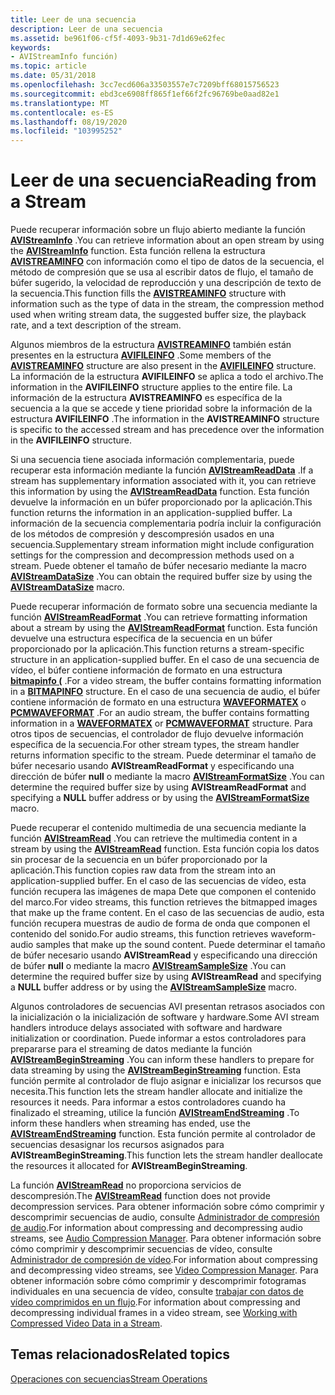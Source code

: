 ```yaml
---
title: Leer de una secuencia
description: Leer de una secuencia
ms.assetid: be961f06-cf5f-4093-9b31-7d1d69e62fec
keywords:
- AVIStreamInfo función)
ms.topic: article
ms.date: 05/31/2018
ms.openlocfilehash: 3cc7ecd606a33503557e7c7209bff68015756523
ms.sourcegitcommit: ebd3ce6908ff865f1ef66f2fc96769be0aad82e1
ms.translationtype: MT
ms.contentlocale: es-ES
ms.lasthandoff: 08/19/2020
ms.locfileid: "103995252"
---
```

# <a name="reading-from-a-stream"></a><span data-ttu-id="c4dc5-104">Leer de una secuencia</span><span class="sxs-lookup"><span data-stu-id="c4dc5-104">Reading from a Stream</span></span>

<span data-ttu-id="c4dc5-105">Puede recuperar información sobre un flujo abierto mediante la función [**AVIStreamInfo**](/windows/desktop/api/Vfw/nf-vfw-avistreaminfoa) .</span><span class="sxs-lookup"><span data-stu-id="c4dc5-105">You can retrieve information about an open stream by using the [**AVIStreamInfo**](/windows/desktop/api/Vfw/nf-vfw-avistreaminfoa) function.</span></span> <span data-ttu-id="c4dc5-106">Esta función rellena la estructura [**AVISTREAMINFO**](/windows/desktop/api/Vfw/ns-vfw-avistreaminfoa) con información como el tipo de datos de la secuencia, el método de compresión que se usa al escribir datos de flujo, el tamaño de búfer sugerido, la velocidad de reproducción y una descripción de texto de la secuencia.</span><span class="sxs-lookup"><span data-stu-id="c4dc5-106">This function fills the [**AVISTREAMINFO**](/windows/desktop/api/Vfw/ns-vfw-avistreaminfoa) structure with information such as the type of data in the stream, the compression method used when writing stream data, the suggested buffer size, the playback rate, and a text description of the stream.</span></span>

<span data-ttu-id="c4dc5-107">Algunos miembros de la estructura [**AVISTREAMINFO**](/windows/desktop/api/Vfw/ns-vfw-avistreaminfoa) también están presentes en la estructura [**AVIFILEINFO**](/windows/desktop/api/Vfw/ns-vfw-avifileinfoa) .</span><span class="sxs-lookup"><span data-stu-id="c4dc5-107">Some members of the [**AVISTREAMINFO**](/windows/desktop/api/Vfw/ns-vfw-avistreaminfoa) structure are also present in the [**AVIFILEINFO**](/windows/desktop/api/Vfw/ns-vfw-avifileinfoa) structure.</span></span> <span data-ttu-id="c4dc5-108">La información de la estructura **AVIFILEINFO** se aplica a todo el archivo.</span><span class="sxs-lookup"><span data-stu-id="c4dc5-108">The information in the **AVIFILEINFO** structure applies to the entire file.</span></span> <span data-ttu-id="c4dc5-109">La información de la estructura **AVISTREAMINFO** es específica de la secuencia a la que se accede y tiene prioridad sobre la información de la estructura **AVIFILEINFO** .</span><span class="sxs-lookup"><span data-stu-id="c4dc5-109">The information in the **AVISTREAMINFO** structure is specific to the accessed stream and has precedence over the information in the **AVIFILEINFO** structure.</span></span>

<span data-ttu-id="c4dc5-110">Si una secuencia tiene asociada información complementaria, puede recuperar esta información mediante la función [**AVIStreamReadData**](/windows/desktop/api/Vfw/nf-vfw-avistreamreaddata) .</span><span class="sxs-lookup"><span data-stu-id="c4dc5-110">If a stream has supplementary information associated with it, you can retrieve this information by using the [**AVIStreamReadData**](/windows/desktop/api/Vfw/nf-vfw-avistreamreaddata) function.</span></span> <span data-ttu-id="c4dc5-111">Esta función devuelve la información en un búfer proporcionado por la aplicación.</span><span class="sxs-lookup"><span data-stu-id="c4dc5-111">This function returns the information in an application-supplied buffer.</span></span> <span data-ttu-id="c4dc5-112">La información de la secuencia complementaria podría incluir la configuración de los métodos de compresión y descompresión usados en una secuencia.</span><span class="sxs-lookup"><span data-stu-id="c4dc5-112">Supplementary stream information might include configuration settings for the compression and decompression methods used on a stream.</span></span> <span data-ttu-id="c4dc5-113">Puede obtener el tamaño de búfer necesario mediante la macro [**AVIStreamDataSize**](/windows/desktop/api/Vfw/nf-vfw-avistreamdatasize) .</span><span class="sxs-lookup"><span data-stu-id="c4dc5-113">You can obtain the required buffer size by using the [**AVIStreamDataSize**](/windows/desktop/api/Vfw/nf-vfw-avistreamdatasize) macro.</span></span>

<span data-ttu-id="c4dc5-114">Puede recuperar información de formato sobre una secuencia mediante la función [**AVIStreamReadFormat**](/windows/desktop/api/Vfw/nf-vfw-avistreamreadformat) .</span><span class="sxs-lookup"><span data-stu-id="c4dc5-114">You can retrieve formatting information about a stream by using the [**AVIStreamReadFormat**](/windows/desktop/api/Vfw/nf-vfw-avistreamreadformat) function.</span></span> <span data-ttu-id="c4dc5-115">Esta función devuelve una estructura específica de la secuencia en un búfer proporcionado por la aplicación.</span><span class="sxs-lookup"><span data-stu-id="c4dc5-115">This function returns a stream-specific structure in an application-supplied buffer.</span></span> <span data-ttu-id="c4dc5-116">En el caso de una secuencia de vídeo, el búfer contiene información de formato en una estructura [**bitmapinfo (**](/windows/win32/api/wingdi/ns-wingdi-bitmapinfo) .</span><span class="sxs-lookup"><span data-stu-id="c4dc5-116">For a video stream, the buffer contains formatting information in a [**BITMAPINFO**](/windows/win32/api/wingdi/ns-wingdi-bitmapinfo) structure.</span></span> <span data-ttu-id="c4dc5-117">En el caso de una secuencia de audio, el búfer contiene información de formato en una estructura [**WAVEFORMATEX**](/windows/win32/api/mmeapi/ns-mmeapi-waveformatex) o [**PCMWAVEFORMAT**](/windows/win32/api/mmreg/ns-mmreg-pcmwaveformat) .</span><span class="sxs-lookup"><span data-stu-id="c4dc5-117">For an audio stream, the buffer contains formatting information in a [**WAVEFORMATEX**](/windows/win32/api/mmeapi/ns-mmeapi-waveformatex) or [**PCMWAVEFORMAT**](/windows/win32/api/mmreg/ns-mmreg-pcmwaveformat) structure.</span></span> <span data-ttu-id="c4dc5-118">Para otros tipos de secuencias, el controlador de flujo devuelve información específica de la secuencia.</span><span class="sxs-lookup"><span data-stu-id="c4dc5-118">For other stream types, the stream handler returns information specific to the stream.</span></span> <span data-ttu-id="c4dc5-119">Puede determinar el tamaño de búfer necesario usando **AVIStreamReadFormat** y especificando una dirección de búfer **null** o mediante la macro [**AVIStreamFormatSize**](/windows/desktop/api/Vfw/nf-vfw-avistreamformatsize) .</span><span class="sxs-lookup"><span data-stu-id="c4dc5-119">You can determine the required buffer size by using **AVIStreamReadFormat** and specifying a **NULL** buffer address or by using the [**AVIStreamFormatSize**](/windows/desktop/api/Vfw/nf-vfw-avistreamformatsize) macro.</span></span>

<span data-ttu-id="c4dc5-120">Puede recuperar el contenido multimedia de una secuencia mediante la función [**AVIStreamRead**](/windows/desktop/api/Vfw/nf-vfw-avistreamread) .</span><span class="sxs-lookup"><span data-stu-id="c4dc5-120">You can retrieve the multimedia content in a stream by using the [**AVIStreamRead**](/windows/desktop/api/Vfw/nf-vfw-avistreamread) function.</span></span> <span data-ttu-id="c4dc5-121">Esta función copia los datos sin procesar de la secuencia en un búfer proporcionado por la aplicación.</span><span class="sxs-lookup"><span data-stu-id="c4dc5-121">This function copies raw data from the stream into an application-supplied buffer.</span></span> <span data-ttu-id="c4dc5-122">En el caso de las secuencias de vídeo, esta función recupera las imágenes de mapa Dete que componen el contenido del marco.</span><span class="sxs-lookup"><span data-stu-id="c4dc5-122">For video streams, this function retrieves the bitmapped images that make up the frame content.</span></span> <span data-ttu-id="c4dc5-123">En el caso de las secuencias de audio, esta función recupera muestras de audio de forma de onda que componen el contenido del sonido.</span><span class="sxs-lookup"><span data-stu-id="c4dc5-123">For audio streams, this function retrieves waveform-audio samples that make up the sound content.</span></span> <span data-ttu-id="c4dc5-124">Puede determinar el tamaño de búfer necesario usando **AVIStreamRead** y especificando una dirección de búfer **null** o mediante la macro [**AVIStreamSampleSize**](/windows/desktop/api/Vfw/nf-vfw-avistreamsamplesize) .</span><span class="sxs-lookup"><span data-stu-id="c4dc5-124">You can determine the required buffer size by using **AVIStreamRead** and specifying a **NULL** buffer address or by using the [**AVIStreamSampleSize**](/windows/desktop/api/Vfw/nf-vfw-avistreamsamplesize) macro.</span></span>

<span data-ttu-id="c4dc5-125">Algunos controladores de secuencias AVI presentan retrasos asociados con la inicialización o la inicialización de software y hardware.</span><span class="sxs-lookup"><span data-stu-id="c4dc5-125">Some AVI stream handlers introduce delays associated with software and hardware initialization or coordination.</span></span> <span data-ttu-id="c4dc5-126">Puede informar a estos controladores para prepararse para el streaming de datos mediante la función [**AVIStreamBeginStreaming**](/windows/desktop/api/Vfw/nf-vfw-avistreambeginstreaming) .</span><span class="sxs-lookup"><span data-stu-id="c4dc5-126">You can inform these handlers to prepare for data streaming by using the [**AVIStreamBeginStreaming**](/windows/desktop/api/Vfw/nf-vfw-avistreambeginstreaming) function.</span></span> <span data-ttu-id="c4dc5-127">Esta función permite al controlador de flujo asignar e inicializar los recursos que necesita.</span><span class="sxs-lookup"><span data-stu-id="c4dc5-127">This function lets the stream handler allocate and initialize the resources it needs.</span></span> <span data-ttu-id="c4dc5-128">Para informar a estos controladores cuando ha finalizado el streaming, utilice la función [**AVIStreamEndStreaming**](/windows/desktop/api/Vfw/nf-vfw-avistreamendstreaming) .</span><span class="sxs-lookup"><span data-stu-id="c4dc5-128">To inform these handlers when streaming has ended, use the [**AVIStreamEndStreaming**](/windows/desktop/api/Vfw/nf-vfw-avistreamendstreaming) function.</span></span> <span data-ttu-id="c4dc5-129">Esta función permite al controlador de secuencias desasignar los recursos asignados para **AVIStreamBeginStreaming**.</span><span class="sxs-lookup"><span data-stu-id="c4dc5-129">This function lets the stream handler deallocate the resources it allocated for **AVIStreamBeginStreaming**.</span></span>

<span data-ttu-id="c4dc5-130">La función [**AVIStreamRead**](/windows/desktop/api/Vfw/nf-vfw-avistreamread) no proporciona servicios de descompresión.</span><span class="sxs-lookup"><span data-stu-id="c4dc5-130">The [**AVIStreamRead**](/windows/desktop/api/Vfw/nf-vfw-avistreamread) function does not provide decompression services.</span></span> <span data-ttu-id="c4dc5-131">Para obtener información sobre cómo comprimir y descomprimir secuencias de audio, consulte [Administrador de compresión de audio](audio-compression-manager.md).</span><span class="sxs-lookup"><span data-stu-id="c4dc5-131">For information about compressing and decompressing audio streams, see [Audio Compression Manager](audio-compression-manager.md).</span></span> <span data-ttu-id="c4dc5-132">Para obtener información sobre cómo comprimir y descomprimir secuencias de vídeo, consulte [Administrador de compresión de vídeo](video-compression-manager.md).</span><span class="sxs-lookup"><span data-stu-id="c4dc5-132">For information about compressing and decompressing video streams, see [Video Compression Manager](video-compression-manager.md).</span></span> <span data-ttu-id="c4dc5-133">Para obtener información sobre cómo comprimir y descomprimir fotogramas individuales en una secuencia de vídeo, consulte [trabajar con datos de vídeo comprimidos en un flujo](working-with-compressed-video-data-in-a-stream.md).</span><span class="sxs-lookup"><span data-stu-id="c4dc5-133">For information about compressing and decompressing individual frames in a video stream, see [Working with Compressed Video Data in a Stream](working-with-compressed-video-data-in-a-stream.md).</span></span>

## <a name="related-topics"></a><span data-ttu-id="c4dc5-134">Temas relacionados</span><span class="sxs-lookup"><span data-stu-id="c4dc5-134">Related topics</span></span>

<dl> <dt>

[<span data-ttu-id="c4dc5-135">Operaciones con secuencias</span><span class="sxs-lookup"><span data-stu-id="c4dc5-135">Stream Operations</span></span>](stream-operations.md)
</dt> </dl>

 

 